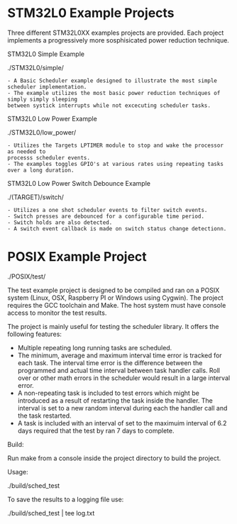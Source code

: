 # STM32L0 Example Projects

Three different STM32L0XX examples projects are provided.  Each project implements a progressively more sosphisicated power reduction technique.


STM32L0 Simple Example

./STM32L0/simple/

    - A Basic Scheduler example designed to illustrate the most simple scheduler implementation.
    - The example utilizes the most basic power reduction techniques of simply simply sleeping
    between systick interrupts while not excecuting scheduler tasks.

STM32L0 Low Power Example

./STM32L0/low_power/
    
    - Utilizes the Targets LPTIMER module to stop and wake the processor as needed to 
    processs scheduler events.
    - The examples toggles GPIO's at various rates using repeating tasks over a long duration.

STM32L0 Low Power Switch Debounce Example
   
./(TARGET)/switch/
    
    - Utilizes a one shot scheduler events to filter switch events.
    - Switch presses are debounced for a configurable time period.
    - Switch holds are also detected.
    - A switch event callback is made on switch status change detectionn.


# POSIX Example Project

./POSIX/test/

The test example project is designed to be compiled and ran on a POSIX system (Linux, OSX, Raspberry PI or Windows using Cygwin).  The project requires the GCC toolchain and Make.  The host system must have console access to monitor the test results.

The project is mainly useful for testing the scheduler library.  It offers the following features:

  - Multiple repeating long running tasks are scheduled.
  - The minimum, average and maximum interval time error is tracked for each task.  The interval time error is the difference between the programmed and actual time interval between task handler calls.  Roll over or other math errors in the scheduler would result in a large interval error.
  - A non-repeating task is included to test errors which might be introduced as a result of restarting the task inside the  handler.  The interval is set to a new random interval during each the handler call and the task restarted.
  - A task is included with an interval of set to the maximuim interval of 6.2 days required that the test by ran 7 days to complete.

Build:

Run make from a console inside the project directory to build the project.

Usage:

./build/sched_test

To save the results to a logging file use:

./build/sched_test | tee log.txt


